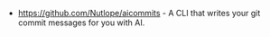 - https://github.com/Nutlope/aicommits - A CLI that writes your git commit messages for you with AI.
